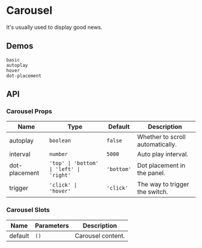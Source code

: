 # Carousel

It's usually used to display good news.

## Demos

```demo
basic
autoplay
hover
dot-placement
```

## API

### Carousel Props

| Name | Type | Default | Description |
| --- | --- | --- | --- |
| autoplay | `boolean` | `false` | Whether to scroll automatically. |
| interval | `number` | `5000` | Auto play interval. |
| dot-placement | `'top' \| 'bottom' \| 'left' \| 'right'` | `'bottom'` | Dot placement in the panel. |
| trigger | `'click' \| 'hover'` | `'click'` | The way to trigger the switch. |

### Carousel Slots

| Name    | Parameters | Description       |
| ------- | ---------- | ----------------- |
| default | `()`       | Carousel content. |

